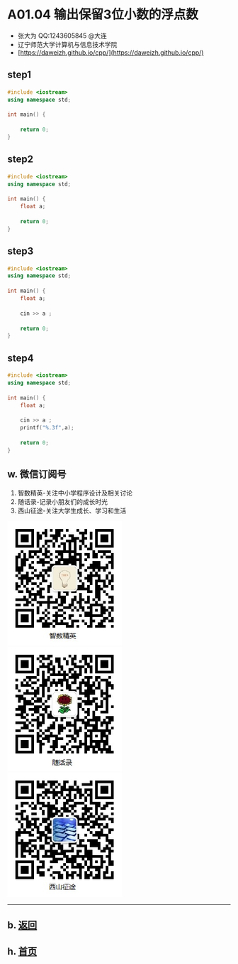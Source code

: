 # A01.04 输出保留3位小数的浮点数

- 张大为 QQ:1243605845 @大连
- 辽宁师范大学计算机与信息技术学院
- [https://daweizh.github.io/cpp/](https://daweizh.github.io/cpp/) 

## step1

~~~cpp
#include <iostream>
using namespace std;

int main() {

    return 0;
}
~~~

## step2

~~~cpp
#include <iostream>
using namespace std;

int main() {
    float a;

    return 0;
}
~~~


## step3

~~~cpp
#include <iostream>
using namespace std;

int main() {
    float a;

    cin >> a ;

    return 0;
}
~~~

## step4

~~~cpp
#include <iostream>
using namespace std;

int main() {
    float a;

    cin >> a ;
    printf("%.3f",a);

    return 0;
}
~~~

## w. 微信订阅号

1. 智数精英-关注中小学程序设计及相关讨论
2. 随话录-记录小朋友们的成长时光
2. 西山征途-关注大学生成长、学习和生活

![欢迎关注“智数精英”订阅号](../../assets/me/img/idea8.jpg)
![欢迎关注“随话录”订阅号](../../assets/me/img/shl8.jpg)
![欢迎关注“西山征途”订阅号](../../assets/me/img/xszt8.jpg)

----------

## b. [返回](../)
    
## h. [首页](../../)

 